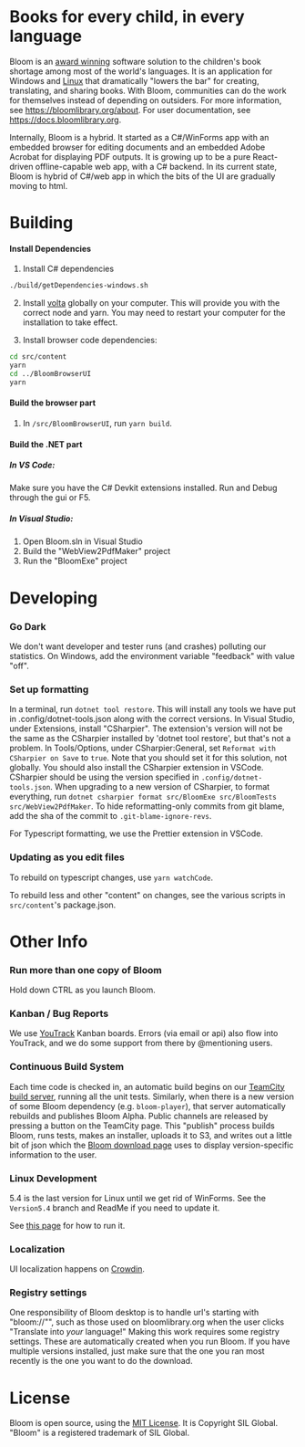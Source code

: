 # Books for every child, in every language

Bloom is an [award winning](http://allchildrenreading.org/sil-international-wins-enabling-writers-prize-for-software-solution-to-childrens-book-shortage/) software solution to the children's book shortage among most of the world's languages. It is an application for Windows and [Linux](https://bloomlibrary.org/page/create/linux) that dramatically "lowers the bar" for creating, translating, and sharing books. With Bloom, communities can do the work for themselves instead of depending on outsiders. For more information, see https://bloomlibrary.org/about. For user documentation, see https://docs.bloomlibrary.org.

Internally, Bloom is a hybrid. It started as a C#/WinForms app with an embedded browser for editing documents and an embedded Adobe Acrobat for displaying PDF outputs. It is growing up to be a pure React-driven offline-capable web app, with a C# backend. In its current state, Bloom is hybrid of C#/web app in which the bits of the UI are gradually moving to html.

# Building

#### Install Dependencies

1. Install C# dependencies

```bash
./build/getDependencies-windows.sh
```

2. Install [volta](https://docs.volta.sh/guide/getting-started) globally on your computer. This will provide you with the correct node and yarn. You may need to restart your computer for the installation to take effect.   

3. Install browser code dependencies:

```bash
cd src/content
yarn
cd ../BloomBrowserUI
yarn
```

#### Build the browser part

1. In `/src/BloomBrowserUI`, run `yarn build`.

#### Build the .NET part

##### In VS Code:
Make sure you have the C# Devkit extensions installed. Run and Debug through the gui or F5.

##### In Visual Studio:
1. Open Bloom.sln in Visual Studio
2. Build the "WebView2PdfMaker" project
3. Run the "BloomExe" project

# Developing

### Go Dark

We don't want developer and tester runs (and crashes) polluting our statistics. On Windows, add the environment variable "feedback" with value "off".

### Set up formatting

In a terminal, run `dotnet tool restore`. This will install any tools we have put in .config/dotnet-tools.json along with the correct versions.
In Visual Studio, under Extensions, install "CSharpier". The extension's version will not be the same as the CSharpier installed by 'dotnet tool restore', but that's not a problem.
In Tools/Options, under CSharpier:General, set `Reformat with CSharpier on Save` to `true`. Note that you should set it for this solution, not globally.
You should also install the CSharpier extension in VSCode.
CSharpier should be using the version specified in `.config/dotnet-tools.json`.
When upgrading to a new version of CSharpier, to format everything, run `dotnet csharpier format src/BloomExe src/BloomTests src/WebView2PdfMaker`.
To hide reformatting-only commits from git blame, add the sha of the commit to `.git-blame-ignore-revs`.

For Typescript formatting, we use the Prettier extension in VSCode.

### Updating as you edit files

To rebuild on typescript changes, use `yarn watchCode`.

To rebuild less and other "content" on changes, see the various scripts in `src/content`'s package.json.

# Other Info

### Run more than one copy of Bloom

Hold down CTRL as you launch Bloom.

### Kanban / Bug Reports

We use [YouTrack](https://issues.bloomlibrary.org) Kanban boards. Errors (via email or api) also flow into YouTrack, and we do some support from there by @mentioning users.

### Continuous Build System

Each time code is checked in, an automatic build begins on our [TeamCity build server](https://build.palaso.org/project/Bloom), running all the unit tests. Similarly, when there is a new version of some Bloom dependency (e.g. `bloom-player`), that server automatically rebuilds and publishes Bloom Alpha. Public channels are released by pressing a button on the TeamCity page. This "publish" process builds Bloom, runs tests, makes an installer, uploads it to S3, and writes out a little bit of json which the [Bloom download page](http://bloomlibrary.org/downloads) uses to display version-specific information to the user.

### Linux Development

5.4 is the last version for Linux until we get rid of WinForms.
See the `Version5.4` branch and ReadMe if you need to update it.

See [this page](https://bloomlibrary.org/page/create/linux) for how to run it.

### Localization

UI localization happens on [Crowdin](https://crowdin.com/project/sil-bloom).

### Registry settings

One responsibility of Bloom desktop is to handle url's starting with "bloom://"", such as those used on bloomlibrary.org when the user clicks "Translate into _your_ language!" Making this work requires some registry settings. These are automatically created when you run Bloom. If you have multiple versions installed, just make sure that the one you ran most recently is the one you want to do the download.

# License

Bloom is open source, using the [MIT License](http://sil.mit-license.org). It is Copyright SIL Global.
"Bloom" is a registered trademark of SIL Global.
